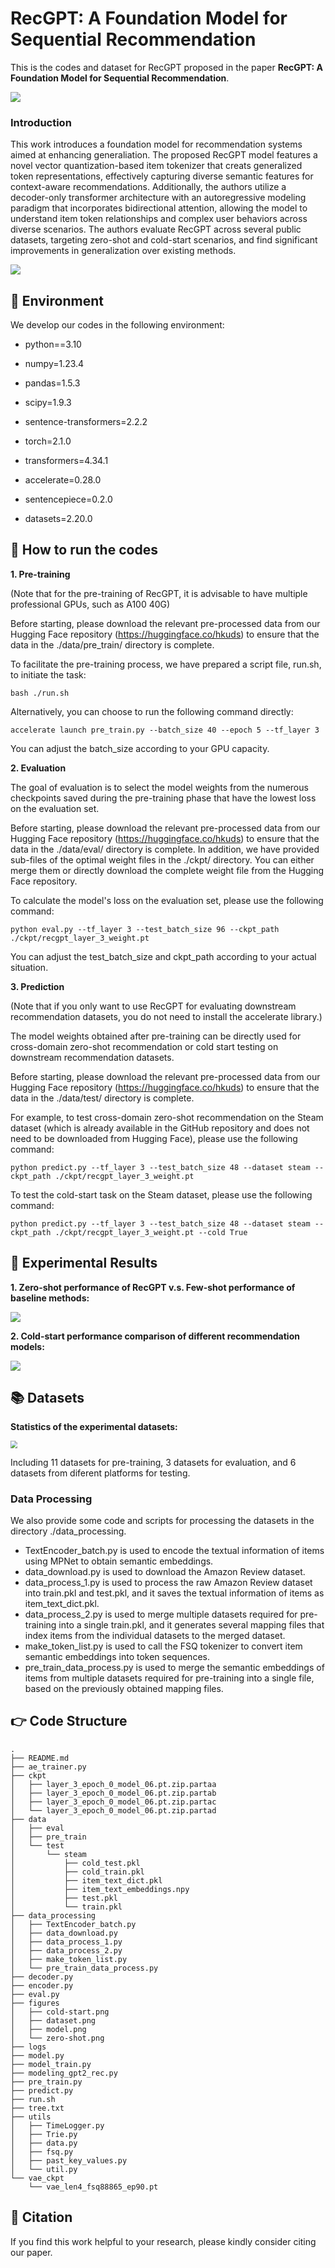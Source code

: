 # RecGPT: A Foundation Model for Sequential Recommendation

This is the codes and dataset for RecGPT proposed in the paper **RecGPT: A Foundation Model for Sequential Recommendation**.

<img src="./figures/recgpt.png" style="zoom:100%;" />

### Introduction

This work introduces a foundation model for recommendation systems aimed at enhancing generaliation. The proposed RecGPT model features a novel vector quantization-based item tokenizer that creats generalized token representations, effectively capturing diverse semantic features for context-aware recommendations. Additionally, the authors utilize a decoder-only transformer architecture with an autoregressive modeling paradigm that incorporates bidirectional attention, allowing the model to understand item token relationships and complex user behaviors across diverse scenarios. The authors evaluate RecGPT across several public datasets, targeting zero-shot and cold-start scenarios, and find significant improvements in generalization over existing methods.

<img src="./figures/model.png" style="zoom:100%;" />

## 📝 Environment

We develop our codes in the following environment:

- python==3.10

- numpy=1.23.4

- pandas=1.5.3

- scipy=1.9.3

- sentence-transformers=2.2.2

- torch=2.1.0

- transformers=4.34.1

- accelerate=0.28.0

- sentencepiece=0.2.0

- datasets=2.20.0
## 🚀 How to run the codes

**1. Pre-training**

(Note that for the pre-training of RecGPT, it is advisable to have multiple professional GPUs, such as A100 40G)

Before starting, please download the relevant pre-processed data from our Hugging Face repository (https://huggingface.co/hkuds) to ensure that the data in the ./data/pre_train/ directory is complete. 

To facilitate the pre-training process, we have prepared a script file, run.sh, to initiate the task:

```
bash ./run.sh
```

Alternatively, you can choose to run the following command directly:

```
accelerate launch pre_train.py --batch_size 40 --epoch 5 --tf_layer 3
```

You can adjust the batch_size according to your GPU capacity.

**2. Evaluation**

The goal of evaluation is to select the model weights from the numerous checkpoints saved during the pre-training phase that have the lowest loss on the evaluation set. 

Before starting, please download the relevant pre-processed data from our Hugging Face repository (https://huggingface.co/hkuds) to ensure that the data in the ./data/eval/ directory is complete. In addition, we have provided sub-files of the optimal weight files in the ./ckpt/ directory. You can either merge them or directly download the complete weight file from the Hugging Face repository.

To calculate the model's loss on the evaluation set, please use the following command:

```
python eval.py --tf_layer 3 --test_batch_size 96 --ckpt_path ./ckpt/recgpt_layer_3_weight.pt
```

You can adjust the test_batch_size and ckpt_path according to your actual situation.

**3. Prediction**

(Note that if you only want to use RecGPT for evaluating downstream recommendation datasets, you do not need to install the accelerate library.)

The model weights obtained after pre-training can be directly used for cross-domain zero-shot recommendation or cold start testing on downstream recommendation datasets. 

Before starting, please download the relevant pre-processed data from our Hugging Face repository (https://huggingface.co/hkuds) to ensure that the data in the ./data/test/ directory is complete.

For example, to test cross-domain zero-shot recommendation on the Steam dataset (which is already available in the GitHub repository and does not need to be downloaded from Hugging Face), please use the following command:

```
python predict.py --tf_layer 3 --test_batch_size 48 --dataset steam --ckpt_path ./ckpt/recgpt_layer_3_weight.pt
```

To test the cold-start task on the Steam dataset, please use the following command:

```
python predict.py --tf_layer 3 --test_batch_size 48 --dataset steam --ckpt_path ./ckpt/recgpt_layer_3_weight.pt --cold True
```

## 🎯 Experimental Results

**1. Zero-shot performance of RecGPT v.s. Few-shot performance of baseline methods:**

<img src="./figures/zero-shot.png" style="zoom:100%;" />

**2. Cold-start performance comparison of different recommendation models:**

<img src="./figures/cold-start.png" style="zoom:100%;" />

## 📚 Datasets

**Statistics of the experimental datasets:**

<img src="./figures/dataset.png" style="zoom:70%;" />

Including 11 datasets for pre-training, 3 datasets for evaluation, and 6 datasets from diferent platforms for testing.

### Data Processing

We also provide some code and scripts for processing the datasets in the directory ./data_processing.

- TextEncoder_batch.py is used to encode the textual information of items using MPNet to obtain semantic embeddings.
- data_download.py is used to download the Amazon Review dataset.
- data_process_1.py is used to process the raw Amazon Review dataset into train.pkl and test.pkl, and it saves the textual information of items as item_text_dict.pkl.
- data_process_2.py is used to merge multiple datasets required for pre-training into a single train.pkl, and it generates several mapping files that index items from the individual datasets to the merged dataset.
- make_token_list.py is used to call the FSQ tokenizer to convert item semantic embeddings into token sequences.
- pre_train_data_process.py is used to merge the semantic embeddings of items from multiple datasets required for pre-training into a single file, based on the previously obtained mapping files.

## 👉 Code Structure

```
.
├── README.md
├── ae_trainer.py
├── ckpt
│   ├── layer_3_epoch_0_model_06.pt.zip.partaa
│   ├── layer_3_epoch_0_model_06.pt.zip.partab
│   ├── layer_3_epoch_0_model_06.pt.zip.partac
│   └── layer_3_epoch_0_model_06.pt.zip.partad
├── data
│   ├── eval
│   ├── pre_train
│   └── test
│       └── steam
│           ├── cold_test.pkl
│           ├── cold_train.pkl
│           ├── item_text_dict.pkl
│           ├── item_text_embeddings.npy
│           ├── test.pkl
│           └── train.pkl
├── data_processing
│   ├── TextEncoder_batch.py
│   ├── data_download.py
│   ├── data_process_1.py
│   ├── data_process_2.py
│   ├── make_token_list.py
│   └── pre_train_data_process.py
├── decoder.py
├── encoder.py
├── eval.py
├── figures
│   ├── cold-start.png
│   ├── dataset.png
│   ├── model.png
│   └── zero-shot.png
├── logs
├── model.py
├── model_train.py
├── modeling_gpt2_rec.py
├── pre_train.py
├── predict.py
├── run.sh
├── tree.txt
├── utils
│   ├── TimeLogger.py
│   ├── Trie.py
│   ├── data.py
│   ├── fsq.py
│   ├── past_key_values.py
│   └── util.py
└── vae_ckpt
    └── vae_len4_fsq88865_ep90.pt
```

## 🌟 Citation

If you find this work helpful to your research, please kindly consider citing our paper.
